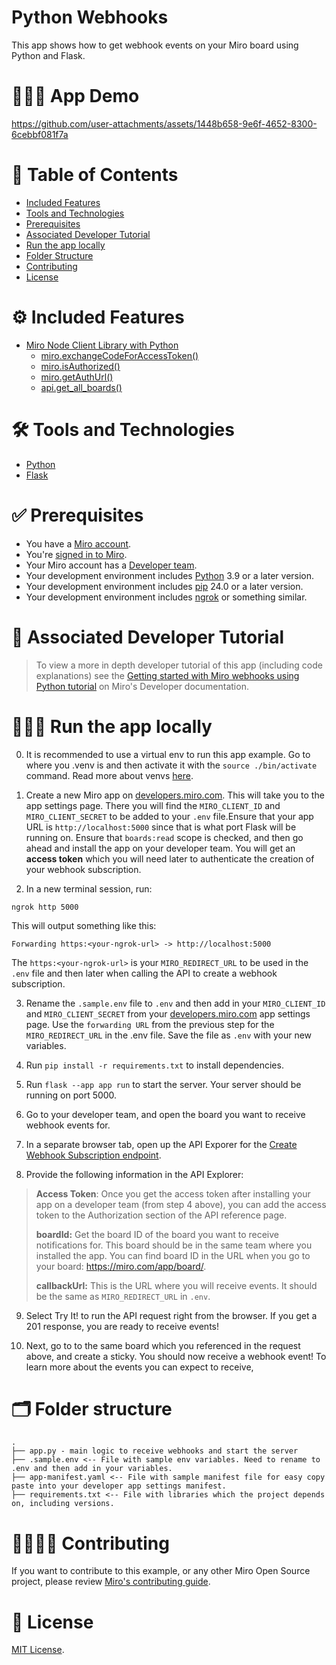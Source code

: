 # Python Webhooks

This app shows how to get webhook events on your Miro board using Python and Flask.

# 👨🏻‍💻 App Demo

https://github.com/user-attachments/assets/1448b658-9e6f-4652-8300-6cebbf081f7a

# 📒 Table of Contents

- [Included Features](#features)
- [Tools and Technologies](#tools)
- [Prerequisites](#prerequisites)
- [Associated Developer Tutorial](#tutorial)
- [Run the app locally](#run)
- [Folder Structure](#folder)
- [Contributing](#contributing)
- [License](#license)

# ⚙️ Included Features <a name="features"></a>

- [Miro Node Client Library with Python](https://miroapp.github.io/api-clients/python/miro_api.html)
  - [miro.exchangeCodeForAccessToken()](https://miroapp.github.io/api-clients/python/miro_api.html#Miro.exchange_code_for_access_token)
  - [miro.isAuthorized()](https://miroapp.github.io/api-clients/python/miro_api.html#Miro.is_authorized)
  - [miro.getAuthUrl()](https://miroapp.github.io/api-clients/python/miro_api.html#Miro.get_auth_url)
  - [api.get_all_boards()](https://miroapp.github.io/api-clients/python/miro_api/api_extended.html#MiroApiExtended.get_all_boards)

# 🛠️ Tools and Technologies <a name="tools"></a>

- [Python](https://www.python.org/)
- [Flask](https://flask.palletsprojects.com/en/3.0.x/)

# ✅ Prerequisites <a name="prerequisites"></a>

- You have a [Miro account](https://miro.com/signup/).
- You're [signed in to Miro](https://miro.com/login/).
- Your Miro account has a [Developer team](https://developers.miro.com/docs/create-a-developer-team).
- Your development environment includes [Python](https://www.python.org/) 3.9 or a later version.
- Your development environment includes [pip](https://www.python.org/) 24.0 or a later version.
- Your development environment includes [ngrok](https://ngrok.com/) or something similar.

# 📖 Associated Developer Tutorial <a name="tutorial"></a>

> To view a more in depth developer tutorial
> of this app (including code explanations) see the [Getting started with Miro webhooks using Python tutorial](https://developers.miro.com/docs/getting-started-with-webhooks-python) on Miro's Developer documentation.

# 🏃🏽‍♂️ Run the app locally <a name="run"></a>

0. It is recommended to use a virtual env to run this app example. Go to where you .venv is and then activate it with the
   `source ./bin/activate` command. Read more about venvs [here](https://docs.python.org/3/library/venv.html).

1. Create a new Miro app on [developers.miro.com](https://developers.miro.com/). This will take you to the app settings page. There you
   will find the `MIRO_CLIENT_ID` and `MIRO_CLIENT_SECRET` to be added to your `.env` file.Ensure that your app URL is `http://localhost:5000` since that is what port Flask will be running on. Ensure that `boards:read` scope is checked,
   and then go ahead and install the app on your developer team. You will get an **access token** which you will need later to
   authenticate the creation of your webhook subscription.

2. In a new terminal session, run:

```
ngrok http 5000
```

This will output something like this:

```
Forwarding https:<your-ngrok-url> -> http://localhost:5000
```

The `https:<your-ngrok-url>` is your `MIRO_REDIRECT_URL` to be used in the `.env` file and then later when calling the API to create a webhook subscription.

3. Rename the `.sample.env` file to `.env` and then add in your `MIRO_CLIENT_ID` and `MIRO_CLIENT_SECRET` from your [developers.miro.com](https://developers.miro.com/) app settings page. Use the `forwarding URL` from the previous step for the `MIRO_REDIRECT_URL` in the .env file. Save the file as `.env` with your new variables.

4. Run `pip install -r requirements.txt` to install dependencies.

5. Run `flask --app app run` to start the server. Your server should be running on port 5000.

6. Go to your developer team, and open the board you want to receive webhook events for.

7. In a separate browser tab, open up the API Exporer for the [Create Webhook Subscription endpoint](https://developers.miro.com/reference/create-board-subscription).

8. Provide the following information in the API Explorer:

> **Access Token**: Once you get the access token after installing your app on a developer team (from step 4 above), you can add the access token to the Authorization section of the API reference page.
>
> **boardId:** Get the board ID of the board you want to receive notifications for. This board should be in the same team where you installed the app. You can find board ID in the URL when you go to your board: https://miro.com/app/board/<boardId>.
>
> **callbackUrl:** This is the URL where you will receive events. It should be the same as `MIRO_REDIRECT_URL` in `.env`.

9. Select Try It! to run the API request right from the browser. If you get a 201 response, you are ready to receive events!

10. Next, go to to the same board which you referenced in the request above, and create a sticky. You should now receive a webhook event! To learn more about the events you can expect to receive,

# 🗂️ Folder structure <a name="folder"></a>

```
.
├── app.py - main logic to receive webhooks and start the server
├── .sample.env <-- File with sample env variables. Need to rename to .env and then add in your variables.
├── app-manifest.yaml <-- File with sample manifest file for easy copy paste into your developer app settings manifest.
├── requirements.txt <-- File with libraries which the project depends on, including versions.
```

# 🫱🏻‍🫲🏽 Contributing <a name="contributing"></a>

If you want to contribute to this example, or any other Miro Open Source project, please review [Miro's contributing guide](https://github.com/miroapp/app-examples/blob/main/CONTRIBUTING.md).

# 🪪 License <a name="license"></a>

[MIT License](https://github.com/miroapp/app-examples/blob/main/LICENSE).
